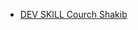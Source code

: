 - [DEV SKILL Courch Shakib](https://www.youtube.com/watch?v=Wja31eHkuqk&list=PLXDNeDo_io_pvP_oPp9jYIiaBKu5PLXGj&index=9&pp=sAQB)
